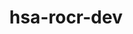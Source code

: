 ---
title: "hsa-rocr-dev"
layout: cache
categories: [package, develop]
meta: {"compilers": ["gcc@=11.4.0", "gcc@=13.2.0"], "num_specs": 61, "num_specs_by_stack": {"e4s": 43, "hep": 9, "ml-linux-x86_64-rocm": 9, "root": 61}, "oss": ["ubuntu22.04", "ubuntu24.04"], "platforms": ["linux"], "stacks": ["e4s", "hep", "ml-linux-x86_64-rocm", "root"], "targets": ["x86_64_v3"], "versions": ["5.7.1", "6.1.2", "6.3.2"]}
spec_details: [{"compiler": "gcc@=11.4.0", "hash": "26rjwrgnpicwysjdeva27hkndnfhmkxi", "os": "ubuntu22.04", "platform": "linux", "size": "-", "stacks": ["hep", "root"], "target": "x86_64_v3", "variants": ["~asan", "build_system=cmake", "build_type=Release", "generator=make", "+image", "~ipo", "+shared"], "versions": ["5.7.1"]}, {"compiler": "gcc@=11.4.0", "hash": "2ctje5xtspxltak6jv3dxjj3oxaouuw5", "os": "ubuntu22.04", "platform": "linux", "size": "-", "stacks": ["hep", "root"], "target": "x86_64_v3", "variants": ["~asan", "build_system=cmake", "build_type=Release", "generator=make", "+image", "~ipo", "+shared"], "versions": ["5.7.1"]}, {"compiler": "gcc@=11.4.0", "hash": "37aoi5tf3bsdl6mm7kc7rw4jfff4g2pn", "os": "ubuntu22.04", "platform": "linux", "size": "-", "stacks": ["hep", "root"], "target": "x86_64_v3", "variants": ["~asan", "build_system=cmake", "build_type=Release", "generator=make", "+image", "~ipo", "+shared"], "versions": ["5.7.1"]}, {"compiler": "gcc@=11.4.0", "hash": "5cudjv3s2bwvkppnjzev2ehlw5aa6mqw", "os": "ubuntu22.04", "platform": "linux", "size": "-", "stacks": ["e4s", "root"], "target": "x86_64_v3", "variants": ["~asan", "build_system=cmake", "build_type=Release", "generator=make", "+image", "~ipo", "+shared"], "versions": ["6.3.2"]}, {"compiler": "gcc@=11.4.0", "hash": "5u3gjlg5dh4np3cwpdzmbx4powlu66ph", "os": "ubuntu22.04", "platform": "linux", "size": "-", "stacks": ["e4s", "root"], "target": "x86_64_v3", "variants": ["~asan", "build_system=cmake", "build_type=Release", "generator=make", "+image", "~ipo", "+shared"], "versions": ["6.3.2"]}, {"compiler": "gcc@=11.4.0", "hash": "6jg2w4d7vybbthefc2idk7x2k626rlqb", "os": "ubuntu22.04", "platform": "linux", "size": "-", "stacks": ["e4s", "root"], "target": "x86_64_v3", "variants": ["~asan", "build_system=cmake", "build_type=Release", "generator=make", "+image", "~ipo", "+shared"], "versions": ["6.3.2"]}, {"compiler": "gcc@=11.4.0", "hash": "6ltjyovowerzwrxtgjxhnntbkhif3jim", "os": "ubuntu22.04", "platform": "linux", "size": "-", "stacks": ["e4s", "root"], "target": "x86_64_v3", "variants": ["~asan", "build_system=cmake", "build_type=Release", "generator=make", "+image", "~ipo", "+shared"], "versions": ["6.3.2"]}, {"compiler": "gcc@=13.2.0", "hash": "73phrp2rtfvagpqt4lpeeq2waabxcbmn", "os": "ubuntu24.04", "platform": "linux", "size": "-", "stacks": ["ml-linux-x86_64-rocm", "root"], "target": "x86_64_v3", "variants": ["~asan", "build_system=cmake", "build_type=Release", "generator=make", "+image", "~ipo", "+shared"], "versions": ["6.1.2"]}, {"compiler": "gcc@=13.2.0", "hash": "773bs3nv6czifemteaqub5zawkx5ebyw", "os": "ubuntu24.04", "platform": "linux", "size": "-", "stacks": ["ml-linux-x86_64-rocm", "root"], "target": "x86_64_v3", "variants": ["~asan", "build_system=cmake", "build_type=Release", "generator=make", "+image", "~ipo", "+shared"], "versions": ["6.1.2"]}, {"compiler": "gcc@=11.4.0", "hash": "7ajrqwh5swzim3y2fghrqyg3f3vbuij5", "os": "ubuntu22.04", "platform": "linux", "size": "-", "stacks": ["e4s", "root"], "target": "x86_64_v3", "variants": ["~asan", "build_system=cmake", "build_type=Release", "generator=make", "+image", "~ipo", "+shared"], "versions": ["6.3.2"]}, {"compiler": "gcc@=11.4.0", "hash": "7cxlhqboruc3sbf4ojtjc2h4ceaor5wt", "os": "ubuntu22.04", "platform": "linux", "size": "-", "stacks": ["e4s", "root"], "target": "x86_64_v3", "variants": ["~asan", "build_system=cmake", "build_type=Release", "generator=make", "+image", "~ipo", "+shared"], "versions": ["6.3.2"]}, {"compiler": "gcc@=11.4.0", "hash": "7flmdt7egoi4a4ncxo2qjwkm5xhceghz", "os": "ubuntu22.04", "platform": "linux", "size": "-", "stacks": ["e4s", "root"], "target": "x86_64_v3", "variants": ["~asan", "build_system=cmake", "build_type=Release", "generator=make", "+image", "~ipo", "+shared"], "versions": ["6.3.2"]}, {"compiler": "gcc@=13.2.0", "hash": "7jox46z5z2b7jcvsvvnwc7bt6mmiqqd5", "os": "ubuntu24.04", "platform": "linux", "size": "-", "stacks": ["ml-linux-x86_64-rocm", "root"], "target": "x86_64_v3", "variants": ["~asan", "build_system=cmake", "build_type=Release", "generator=make", "+image", "~ipo", "+shared"], "versions": ["6.1.2"]}, {"compiler": "gcc@=11.4.0", "hash": "astp27jbqvbks7aqqqvpk2vuullsd45l", "os": "ubuntu22.04", "platform": "linux", "size": "-", "stacks": ["e4s", "root"], "target": "x86_64_v3", "variants": ["~asan", "build_system=cmake", "build_type=Release", "generator=make", "+image", "~ipo", "+shared"], "versions": ["6.3.2"]}, {"compiler": "gcc@=11.4.0", "hash": "c3tikpqgchvh2l4olkn6p6eqd66io6bx", "os": "ubuntu22.04", "platform": "linux", "size": "-", "stacks": ["e4s", "root"], "target": "x86_64_v3", "variants": ["~asan", "build_system=cmake", "build_type=Release", "generator=make", "+image", "~ipo", "+shared"], "versions": ["6.3.2"]}, {"compiler": "gcc@=11.4.0", "hash": "cjzavjgwc2nycai6yvtfft7p4dsr3khj", "os": "ubuntu22.04", "platform": "linux", "size": "-", "stacks": ["e4s", "root"], "target": "x86_64_v3", "variants": ["~asan", "build_system=cmake", "build_type=Release", "generator=make", "+image", "~ipo", "+shared"], "versions": ["6.3.2"]}, {"compiler": "gcc@=11.4.0", "hash": "d5eqdsz6remxfjabyazfuj3vqwmx72qd", "os": "ubuntu22.04", "platform": "linux", "size": "-", "stacks": ["e4s", "root"], "target": "x86_64_v3", "variants": ["~asan", "build_system=cmake", "build_type=Release", "generator=make", "+image", "~ipo", "+shared"], "versions": ["6.3.2"]}, {"compiler": "gcc@=13.2.0", "hash": "ddzlahd52b3adypyxl7ock6bjjtmrduo", "os": "ubuntu24.04", "platform": "linux", "size": "-", "stacks": ["ml-linux-x86_64-rocm", "root"], "target": "x86_64_v3", "variants": ["~asan", "build_system=cmake", "build_type=Release", "generator=make", "+image", "~ipo", "+shared"], "versions": ["6.1.2"]}, {"compiler": "gcc@=11.4.0", "hash": "deez65tzuorplvi75m4lvpxwze573ryr", "os": "ubuntu22.04", "platform": "linux", "size": "-", "stacks": ["e4s", "root"], "target": "x86_64_v3", "variants": ["~asan", "build_system=cmake", "build_type=Release", "generator=make", "+image", "~ipo", "+shared"], "versions": ["6.3.2"]}, {"compiler": "gcc@=11.4.0", "hash": "dl7l6uxbe2t3n32ypn3cre2wrmot3iqb", "os": "ubuntu22.04", "platform": "linux", "size": "-", "stacks": ["e4s", "root"], "target": "x86_64_v3", "variants": ["~asan", "build_system=cmake", "build_type=Release", "generator=make", "+image", "~ipo", "+shared"], "versions": ["6.3.2"]}, {"compiler": "gcc@=11.4.0", "hash": "ds2dutx3z7ykjsoqvej6235wfiwzqivx", "os": "ubuntu22.04", "platform": "linux", "size": "-", "stacks": ["e4s", "root"], "target": "x86_64_v3", "variants": ["~asan", "build_system=cmake", "build_type=Release", "generator=make", "+image", "~ipo", "+shared"], "versions": ["6.3.2"]}, {"compiler": "gcc@=11.4.0", "hash": "f5k2ozgcxvfdsv2l7j5wtc2zuwpqpzmf", "os": "ubuntu22.04", "platform": "linux", "size": "-", "stacks": ["e4s", "root"], "target": "x86_64_v3", "variants": ["~asan", "build_system=cmake", "build_type=Release", "generator=make", "+image", "~ipo", "+shared"], "versions": ["6.3.2"]}, {"compiler": "gcc@=11.4.0", "hash": "fqlzxnnuvlkpodzgnts4v5ja6ojeiu4q", "os": "ubuntu22.04", "platform": "linux", "size": "-", "stacks": ["e4s", "root"], "target": "x86_64_v3", "variants": ["~asan", "build_system=cmake", "build_type=Release", "generator=make", "+image", "~ipo", "+shared"], "versions": ["6.3.2"]}, {"compiler": "gcc@=11.4.0", "hash": "g7ptbrfnxkpj56r4fzng25mggblkl3ho", "os": "ubuntu22.04", "platform": "linux", "size": "-", "stacks": ["e4s", "root"], "target": "x86_64_v3", "variants": ["~asan", "build_system=cmake", "build_type=Release", "generator=make", "+image", "~ipo", "+shared"], "versions": ["6.3.2"]}, {"compiler": "gcc@=13.2.0", "hash": "gpue4g3giqndwiwuibshkbumwzjsvlft", "os": "ubuntu24.04", "platform": "linux", "size": "-", "stacks": ["ml-linux-x86_64-rocm", "root"], "target": "x86_64_v3", "variants": ["~asan", "build_system=cmake", "build_type=Release", "generator=make", "+image", "~ipo", "+shared"], "versions": ["6.1.2"]}, {"compiler": "gcc@=11.4.0", "hash": "h7q7wb3o4kw6xqzpyaae245obgaglcsf", "os": "ubuntu22.04", "platform": "linux", "size": "-", "stacks": ["e4s", "root"], "target": "x86_64_v3", "variants": ["~asan", "build_system=cmake", "build_type=Release", "generator=make", "+image", "~ipo", "+shared"], "versions": ["6.3.2"]}, {"compiler": "gcc@=11.4.0", "hash": "j5qmuw4ftkrdc4qkpsitgcs3g5ti6qkc", "os": "ubuntu22.04", "platform": "linux", "size": "-", "stacks": ["hep", "root"], "target": "x86_64_v3", "variants": ["~asan", "build_system=cmake", "build_type=Release", "generator=make", "+image", "~ipo", "+shared"], "versions": ["5.7.1"]}, {"compiler": "gcc@=11.4.0", "hash": "jaksdbfwnqrdtmwqg2l4enlwmuh56vsg", "os": "ubuntu22.04", "platform": "linux", "size": "-", "stacks": ["e4s", "root"], "target": "x86_64_v3", "variants": ["~asan", "build_system=cmake", "build_type=Release", "generator=make", "+image", "~ipo", "+shared"], "versions": ["6.3.2"]}, {"compiler": "gcc@=11.4.0", "hash": "jz6vo3pd5qntfyyffs7qkoozs227soku", "os": "ubuntu22.04", "platform": "linux", "size": "-", "stacks": ["e4s", "root"], "target": "x86_64_v3", "variants": ["~asan", "build_system=cmake", "build_type=Release", "generator=make", "+image", "~ipo", "+shared"], "versions": ["6.3.2"]}, {"compiler": "gcc@=11.4.0", "hash": "kt7vmq24gltrf3vumqd5dzxb4rxf2pmo", "os": "ubuntu22.04", "platform": "linux", "size": "-", "stacks": ["e4s", "root"], "target": "x86_64_v3", "variants": ["~asan", "build_system=cmake", "build_type=Release", "generator=make", "+image", "~ipo", "+shared"], "versions": ["6.3.2"]}, {"compiler": "gcc@=11.4.0", "hash": "l2lb3denwlxorl6fhmvytqcfq2fxdtwe", "os": "ubuntu22.04", "platform": "linux", "size": "-", "stacks": ["e4s", "root"], "target": "x86_64_v3", "variants": ["~asan", "build_system=cmake", "build_type=Release", "generator=make", "+image", "~ipo", "+shared"], "versions": ["6.3.2"]}, {"compiler": "gcc@=11.4.0", "hash": "l6vkamlluxdv5ojofrnl5lpbqm7i3yzq", "os": "ubuntu22.04", "platform": "linux", "size": "-", "stacks": ["e4s", "root"], "target": "x86_64_v3", "variants": ["~asan", "build_system=cmake", "build_type=Release", "generator=make", "+image", "~ipo", "+shared"], "versions": ["6.3.2"]}, {"compiler": "gcc@=11.4.0", "hash": "la2hkkksu7depprgkfjddpb3ge7ul47l", "os": "ubuntu22.04", "platform": "linux", "size": "-", "stacks": ["e4s", "root"], "target": "x86_64_v3", "variants": ["~asan", "build_system=cmake", "build_type=Release", "generator=make", "+image", "~ipo", "+shared"], "versions": ["6.3.2"]}, {"compiler": "gcc@=11.4.0", "hash": "lbzumkjme26jd25isciuu6zdzart4wnt", "os": "ubuntu22.04", "platform": "linux", "size": "-", "stacks": ["e4s", "root"], "target": "x86_64_v3", "variants": ["~asan", "build_system=cmake", "build_type=Release", "generator=make", "+image", "~ipo", "+shared"], "versions": ["6.3.2"]}, {"compiler": "gcc@=11.4.0", "hash": "lzlerckfn2bzruleqkyxenmweol7lltc", "os": "ubuntu22.04", "platform": "linux", "size": "-", "stacks": ["e4s", "root"], "target": "x86_64_v3", "variants": ["~asan", "build_system=cmake", "build_type=Release", "generator=make", "+image", "~ipo", "+shared"], "versions": ["6.3.2"]}, {"compiler": "gcc@=11.4.0", "hash": "noubbbfqmofqugq6twvl5wz2zm2v5rmw", "os": "ubuntu22.04", "platform": "linux", "size": "-", "stacks": ["e4s", "root"], "target": "x86_64_v3", "variants": ["~asan", "build_system=cmake", "build_type=Release", "generator=make", "+image", "~ipo", "+shared"], "versions": ["6.3.2"]}, {"compiler": "gcc@=11.4.0", "hash": "nxwgqk5c7qa4v7xxjhc724y6zapaxaee", "os": "ubuntu22.04", "platform": "linux", "size": "-", "stacks": ["hep", "root"], "target": "x86_64_v3", "variants": ["~asan", "build_system=cmake", "build_type=Release", "generator=make", "+image", "~ipo", "+shared"], "versions": ["5.7.1"]}, {"compiler": "gcc@=13.2.0", "hash": "o7g22gu6hqd5uglpugnnirv7q5ya24bs", "os": "ubuntu24.04", "platform": "linux", "size": "-", "stacks": ["ml-linux-x86_64-rocm", "root"], "target": "x86_64_v3", "variants": ["~asan", "build_system=cmake", "build_type=Release", "generator=make", "+image", "~ipo", "+shared"], "versions": ["6.1.2"]}, {"compiler": "gcc@=11.4.0", "hash": "oemgtt4f5nwtzn6lkcmxlvdqqgzuzi7y", "os": "ubuntu22.04", "platform": "linux", "size": "-", "stacks": ["e4s", "root"], "target": "x86_64_v3", "variants": ["~asan", "build_system=cmake", "build_type=Release", "generator=make", "+image", "~ipo", "+shared"], "versions": ["6.3.2"]}, {"compiler": "gcc@=11.4.0", "hash": "opkku5mkltamni7gsv4e24zlzz7k464f", "os": "ubuntu22.04", "platform": "linux", "size": "-", "stacks": ["hep", "root"], "target": "x86_64_v3", "variants": ["~asan", "build_system=cmake", "build_type=Release", "generator=make", "+image", "~ipo", "+shared"], "versions": ["5.7.1"]}, {"compiler": "gcc@=13.2.0", "hash": "p3sipyt6jpbxig6tr24bt6dlik5uzwld", "os": "ubuntu24.04", "platform": "linux", "size": "-", "stacks": ["ml-linux-x86_64-rocm", "root"], "target": "x86_64_v3", "variants": ["~asan", "build_system=cmake", "build_type=Release", "generator=make", "+image", "~ipo", "+shared"], "versions": ["6.1.2"]}, {"compiler": "gcc@=11.4.0", "hash": "pazxith4bdtu5t2ccvm3rzprck5iigsn", "os": "ubuntu22.04", "platform": "linux", "size": "-", "stacks": ["e4s", "root"], "target": "x86_64_v3", "variants": ["~asan", "build_system=cmake", "build_type=Release", "generator=make", "+image", "~ipo", "+shared"], "versions": ["6.3.2"]}, {"compiler": "gcc@=13.2.0", "hash": "ql25sd63nuchdo4fii5i6t3et563iklh", "os": "ubuntu24.04", "platform": "linux", "size": "-", "stacks": ["ml-linux-x86_64-rocm", "root"], "target": "x86_64_v3", "variants": ["~asan", "build_system=cmake", "build_type=Release", "generator=make", "+image", "~ipo", "+shared"], "versions": ["6.1.2"]}, {"compiler": "gcc@=11.4.0", "hash": "qvjhkq5wtc3gnrh72oddantgowb6yrex", "os": "ubuntu22.04", "platform": "linux", "size": "-", "stacks": ["e4s", "root"], "target": "x86_64_v3", "variants": ["~asan", "build_system=cmake", "build_type=Release", "generator=make", "+image", "~ipo", "+shared"], "versions": ["6.3.2"]}, {"compiler": "gcc@=11.4.0", "hash": "r46wwuhb562upixvicmb64jnkamiu62v", "os": "ubuntu22.04", "platform": "linux", "size": "-", "stacks": ["e4s", "root"], "target": "x86_64_v3", "variants": ["~asan", "build_system=cmake", "build_type=Release", "generator=make", "+image", "~ipo", "+shared"], "versions": ["6.3.2"]}, {"compiler": "gcc@=11.4.0", "hash": "rahnuqprmvkru5nm7pfh3ylkcfs23xn7", "os": "ubuntu22.04", "platform": "linux", "size": "-", "stacks": ["e4s", "root"], "target": "x86_64_v3", "variants": ["~asan", "build_system=cmake", "build_type=Release", "generator=make", "+image", "~ipo", "+shared"], "versions": ["6.3.2"]}, {"compiler": "gcc@=11.4.0", "hash": "raxkkueihzuiqquk6dxncg4fuupem2fe", "os": "ubuntu22.04", "platform": "linux", "size": "-", "stacks": ["e4s", "root"], "target": "x86_64_v3", "variants": ["~asan", "build_system=cmake", "build_type=Release", "generator=make", "+image", "~ipo", "+shared"], "versions": ["6.3.2"]}, {"compiler": "gcc@=11.4.0", "hash": "ry5gtrssgkelbtmk4igqzfnoehcrs63y", "os": "ubuntu22.04", "platform": "linux", "size": "-", "stacks": ["e4s", "root"], "target": "x86_64_v3", "variants": ["~asan", "build_system=cmake", "build_type=Release", "generator=make", "+image", "~ipo", "+shared"], "versions": ["6.3.2"]}, {"compiler": "gcc@=11.4.0", "hash": "s7qnm6e4t3esefgdnlfwlqudcao54hs4", "os": "ubuntu22.04", "platform": "linux", "size": "-", "stacks": ["e4s", "root"], "target": "x86_64_v3", "variants": ["~asan", "build_system=cmake", "build_type=Release", "generator=make", "+image", "~ipo", "+shared"], "versions": ["6.3.2"]}, {"compiler": "gcc@=11.4.0", "hash": "tm2vhhmlpxgld434lmj7dkdozgg263kl", "os": "ubuntu22.04", "platform": "linux", "size": "-", "stacks": ["e4s", "root"], "target": "x86_64_v3", "variants": ["~asan", "build_system=cmake", "build_type=Release", "generator=make", "+image", "~ipo", "+shared"], "versions": ["6.3.2"]}, {"compiler": "gcc@=11.4.0", "hash": "ucfbre3ci4tqnmc3fioqcbe34q5tcxha", "os": "ubuntu22.04", "platform": "linux", "size": "-", "stacks": ["e4s", "root"], "target": "x86_64_v3", "variants": ["~asan", "build_system=cmake", "build_type=Release", "generator=make", "+image", "~ipo", "+shared"], "versions": ["6.3.2"]}, {"compiler": "gcc@=11.4.0", "hash": "uh2ifvsq3cxdkblfvbyo7qwe6lrkievy", "os": "ubuntu22.04", "platform": "linux", "size": "-", "stacks": ["e4s", "root"], "target": "x86_64_v3", "variants": ["~asan", "build_system=cmake", "build_type=Release", "generator=make", "+image", "~ipo", "+shared"], "versions": ["6.3.2"]}, {"compiler": "gcc@=13.2.0", "hash": "vkqhshvqjsuwmlban7lrqvanypgss4cp", "os": "ubuntu24.04", "platform": "linux", "size": "-", "stacks": ["ml-linux-x86_64-rocm", "root"], "target": "x86_64_v3", "variants": ["~asan", "build_system=cmake", "build_type=Release", "generator=make", "+image", "~ipo", "+shared"], "versions": ["6.1.2"]}, {"compiler": "gcc@=11.4.0", "hash": "wc4iry2urrkmbxgg4hx2bkta55dxlm2k", "os": "ubuntu22.04", "platform": "linux", "size": "-", "stacks": ["hep", "root"], "target": "x86_64_v3", "variants": ["~asan", "build_system=cmake", "build_type=Release", "generator=make", "+image", "~ipo", "+shared"], "versions": ["5.7.1"]}, {"compiler": "gcc@=11.4.0", "hash": "wfd2h5nfvickclsna22ekevtxe7onogo", "os": "ubuntu22.04", "platform": "linux", "size": "-", "stacks": ["e4s", "root"], "target": "x86_64_v3", "variants": ["~asan", "build_system=cmake", "build_type=Release", "generator=make", "+image", "~ipo", "+shared"], "versions": ["6.3.2"]}, {"compiler": "gcc@=11.4.0", "hash": "x7dktuddn722e3welmfemfhmgjgx2lbs", "os": "ubuntu22.04", "platform": "linux", "size": "-", "stacks": ["hep", "root"], "target": "x86_64_v3", "variants": ["~asan", "build_system=cmake", "build_type=Release", "generator=make", "+image", "~ipo", "+shared"], "versions": ["5.7.1"]}, {"compiler": "gcc@=11.4.0", "hash": "y7ybtzxd4stmfh37apsfzkogp34nktqt", "os": "ubuntu22.04", "platform": "linux", "size": "-", "stacks": ["hep", "root"], "target": "x86_64_v3", "variants": ["~asan", "build_system=cmake", "build_type=Release", "generator=make", "+image", "~ipo", "+shared"], "versions": ["5.7.1"]}, {"compiler": "gcc@=11.4.0", "hash": "yzax4harvcqsshs6u4zlczi6tjquj5dr", "os": "ubuntu22.04", "platform": "linux", "size": "-", "stacks": ["e4s", "root"], "target": "x86_64_v3", "variants": ["~asan", "build_system=cmake", "build_type=Release", "generator=make", "+image", "~ipo", "+shared"], "versions": ["6.3.2"]}, {"compiler": "gcc@=11.4.0", "hash": "zb7xymzpkfotva74buqxgz5it2dovpt4", "os": "ubuntu22.04", "platform": "linux", "size": "-", "stacks": ["e4s", "root"], "target": "x86_64_v3", "variants": ["~asan", "build_system=cmake", "build_type=Release", "generator=make", "+image", "~ipo", "+shared"], "versions": ["6.3.2"]}, {"compiler": "gcc@=11.4.0", "hash": "zbfnkul43jd2kwzgcoiyewe5udfhbtme", "os": "ubuntu22.04", "platform": "linux", "size": "-", "stacks": ["e4s", "root"], "target": "x86_64_v3", "variants": ["~asan", "build_system=cmake", "build_type=Release", "generator=make", "+image", "~ipo", "+shared"], "versions": ["6.3.2"]}, {"compiler": "gcc@=11.4.0", "hash": "zfzg6dwe47du5iyseuw6gswwl3dcaizd", "os": "ubuntu22.04", "platform": "linux", "size": "-", "stacks": ["e4s", "root"], "target": "x86_64_v3", "variants": ["~asan", "build_system=cmake", "build_type=Release", "generator=make", "+image", "~ipo", "+shared"], "versions": ["6.3.2"]}]
---
